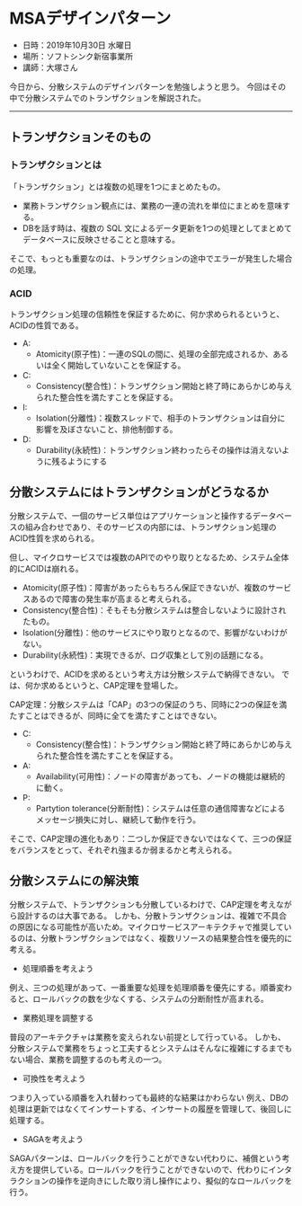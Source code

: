 # MSAデザインパターン

- 日時：2019年10月30日 水曜日
- 場所：ソフトシンク新宿事業所
- 講師：大塚さん

今日から、分散システムのデザインパターンを勉強しようと思う。
今回はその中で分散システムでのトランザクションを解説された。


****

## トランザクションそのもの

### トランザクションとは

「トランザクション」とは複数の処理を1つにまとめたもの。
- 業務トランザクション観点には、業務の一連の流れを単位にまとめを意味する。
- DBを話す時は、複数の SQL 文によるデータ更新を1つの処理としてまとめてデータベースに反映させることと意味する。

そこで、もっとも重要なのは、トランザクションの途中でエラーが発生した場合の処理。

### ACID
トランザクション処理の信頼性を保証するために、何か求められるというと、ACIDの性質である。
- A:
  - Atomicity(原子性)：一連のSQLの間に、処理の全部完成されるか、あるいは全く開始していないことを保証する。
- C:
  - Consistency(整合性)：トランザクション開始と終了時にあらかじめ与えられた整合性を満たすことを保証する。
- I: 
  - Isolation(分離性)：複数スレッドで、相手のトランザクションは自分に影響を及ぼさないこと、排他制御する。
- D: 
  - Durability(永続性)：トランザクション終わったらその操作は消えないように残るようにする

## 分散システムにはトランザクションがどうなるか


分散システムで、一個のサービス単位はアプリケーションと操作するデータベースの組み合わせであり、そのサービスの内部には、トランザクション処理のACID性質を求められる。

但し、マイクロサービスでは複数のAPIでのやり取りとなるため、システム全体的にACIDは崩れる。
- Atomicity(原子性)：障害があったらもちろん保証できないが、複数のサービスあるので障害の発生率が高まると考えられる。
- Consistency(整合性)：そもそも分散システムは整合しないように設計されたもの。
- Isolation(分離性)：他のサービスにやり取りとなるので、影響がないわけがない。
- Durability(永続性)：実現できるが、ログ収集として別の話題になる。

というわけで、ACIDを求めるという考え方は分散システムで納得できない。
では、何か求めるというと、CAP定理を登場した。

CAP定理：分散システムは「CAP」の3つの保証のうち、同時に2つの保証を満たすことはできるが、同時に全てを満たすことはできない。

- C:
  - Consistency(整合性)：トランザクション開始と終了時にあらかじめ与えられた整合性を満たすことを保証する。
- A:
  - Availability(可用性)：ノードの障害があっても、ノードの機能は継続的に動く。
- P:
  - Partytion tolerance(分断耐性)：システムは任意の通信障害などによるメッセージ損失に対し、継続して動作を行う。

そこで、CAP定理の進化もあり：二つしか保証できないではなくて、三つの保証をバランスをとって、それぞれ強まるか弱まるかと考えられる。

## 分散システムにの解決策

分散システムで、トランザクションも分散しているわけで、CAP定理を考えながら設計するのは大事である。
しかも、分散トランザクションは、複雑で不具合の原因になる可能性が高いため。マイクロサービスアーキテクチャで推奨しているのは、分散トランザクションではなく、複数リソースの結果整合性を優先的に考える。

- 処理順番を考えよう

例え、三つの処理があって、一番重要な処理を処理順番を優先にする。順番変わると、ロールバックの数を少なくする、システムの分断耐性が高まれる。

- 業務処理を調整する

普段のアーキテクチャは業務を変えられない前提として行っている。
しかも、分散システムで業務をちょっと工夫するとシステムはそんなに複雑にするまでもない場合、業務を調整するのも考えの一つ。

- 可換性を考えよう

つまり入っている順番を入れ替わっても最終的な結果はかわらない
例え、DBの処理は更新ではなくてインサートする、インサートの履歴を管理して、後回しに処理する。

- SAGAを考えよう

SAGAパターンは、ロールバックを行うことができない代わりに、補償という考え方を提供している。ロールバックを行うことができないので、代わりにインタラクションの操作を逆向きにした取り消し操作により、擬似的なロールバックを行う。
